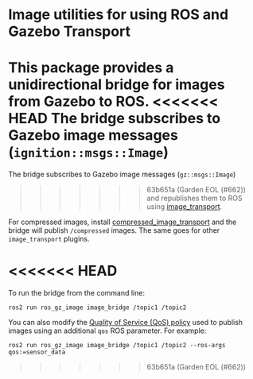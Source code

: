# Image utilities for using ROS and Gazebo Transport

This package provides a unidirectional bridge for images from Gazebo to ROS.
<<<<<<< HEAD
The bridge subscribes to Gazebo image messages (`ignition::msgs::Image`)
=======
The bridge subscribes to Gazebo image messages (`gz::msgs::Image`)
>>>>>>> 63b651a (Garden EOL (#662))
and republishes them to ROS using [image_transport](http://wiki.ros.org/image_transport).

For compressed images, install
[compressed_image_transport](http://wiki.ros.org/compressed_image_transport)
and the bridge will publish `/compressed` images. The same goes for other
`image_transport` plugins.

<<<<<<< HEAD
=======
To run the bridge from the command line:

```shell
ros2 run ros_gz_image image_bridge /topic1 /topic2
```

You can also modify the [Quality of Service (QoS) policy](https://docs.ros.org/en/rolling/Concepts/About-Quality-of-Service-Settings.html#qos-policies) used to publish images using an additional `qos` ROS parameter. For example:

```shell
ros2 run ros_gz_image image_bridge /topic1 /topic2 --ros-args qos:=sensor_data
```
>>>>>>> 63b651a (Garden EOL (#662))
